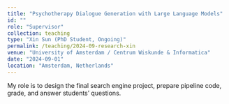 ```yaml
---
title: "Psychotherapy Dialogue Generation with Large Language Models"
id: ""
role: "Supervisor"
collection: teaching
type: "Xin Sun (PhD Student, Ongoing)"
permalink: /teaching/2024-09-research-xin
venue: "University of Amsterdam / Centrum Wiskunde & Informatica"
date: "2024-09-01"
location: "Amsterdam, Netherlands"
---
```


My role is to design the final search engine project, prepare pipeline code, grade, and answer students’ questions.